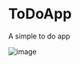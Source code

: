 # ToDoApp
A simple to do app

![image](https://user-images.githubusercontent.com/63372647/184346275-6b29152f-373b-47ca-acc5-7e9bb3064bbe.png)
